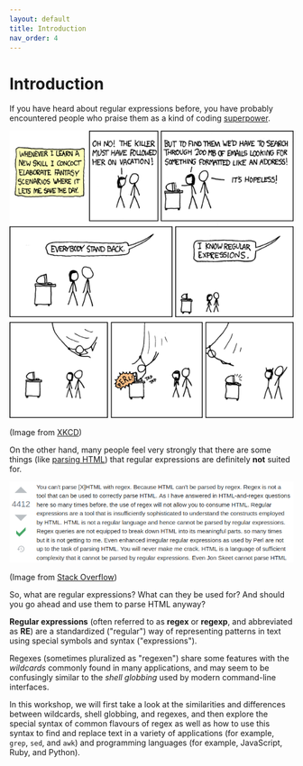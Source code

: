 ```yaml
---
layout: default
title: Introduction
nav_order: 4
---
```

# Introduction

If you have heard about regular expressions before, you have probably encountered people who praise them as a kind of coding [superpower](https://xkcd.com/208/).

![Regex is a superpower](images/regular_expressions.png)

(Image from [XKCD](https://xkcd.com/208/))

On the other hand, many people feel very strongly that there are some things (like [parsing HTML](https://stackoverflow.com/a/1732454)) that regular expressions are definitely **not** suited for.

![Don't use regex to parse XHTML](images/html_regex_so_snippet.png)

(Image from [Stack Overflow](https://stackoverflow.com/a/1732454))

So, what are regular expressions? What can they be used for? And should you go ahead and use them to parse HTML anyway?

**Regular expressions** (often referred to as **regex** or **regexp**, and abbreviated as **RE**) are a standardized ("regular") way of representing patterns in text using special symbols and syntax ("expressions").

Regexes (sometimes pluralized as "regexen") share some features with the _wildcards_ commonly found in many applications, and may seem to be confusingly similar to the _shell globbing_ used by modern command-line interfaces.

In this workshop, we will first take a look at the similarities and differences between wildcards, shell globbing, and regexes, and then explore the special syntax of common flavours of regex as well as how to use this syntax to find and replace text in a variety of applications (for example, `grep`, `sed`, and `awk`) and programming languages (for example, JavaScript, Ruby, and Python).
